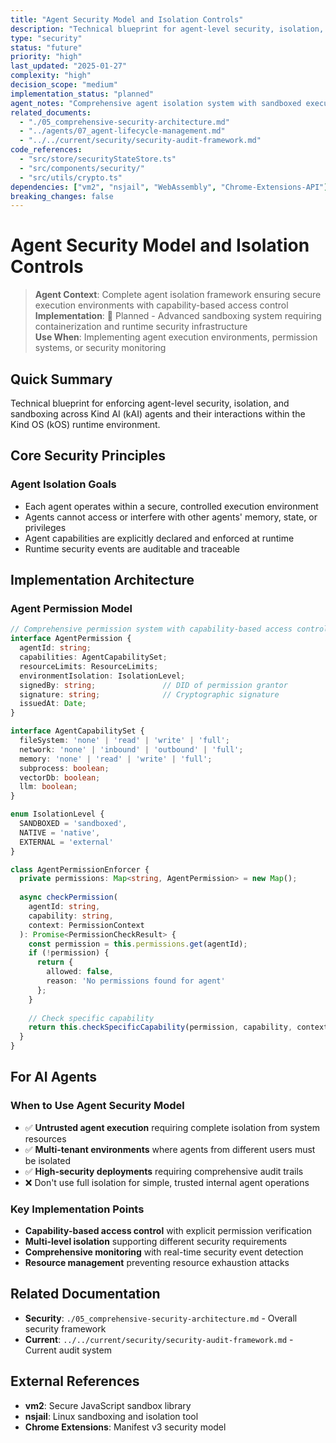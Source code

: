 ```yaml
---
title: "Agent Security Model and Isolation Controls"
description: "Technical blueprint for agent-level security, isolation, and sandboxing across kAI agents and kOS runtime environment"
type: "security"
status: "future"
priority: "high"
last_updated: "2025-01-27"
complexity: "high"
decision_scope: "medium"
implementation_status: "planned"
agent_notes: "Comprehensive agent isolation system with sandboxed execution, permission models, and security monitoring"
related_documents:
  - "./05_comprehensive-security-architecture.md"
  - "../agents/07_agent-lifecycle-management.md"
  - "../../current/security/security-audit-framework.md"
code_references:
  - "src/store/securityStateStore.ts"
  - "src/components/security/"
  - "src/utils/crypto.ts"
dependencies: ["vm2", "nsjail", "WebAssembly", "Chrome-Extensions-API"]
breaking_changes: false
---
```


# Agent Security Model and Isolation Controls

> **Agent Context**: Complete agent isolation framework ensuring secure execution environments with capability-based access control  
> **Implementation**: 🔬 Planned - Advanced sandboxing system requiring containerization and runtime security infrastructure  
> **Use When**: Implementing agent execution environments, permission systems, or security monitoring

## Quick Summary
Technical blueprint for enforcing agent-level security, isolation, and sandboxing across Kind AI (kAI) agents and their interactions within the Kind OS (kOS) runtime environment.

## Core Security Principles

### **Agent Isolation Goals**
- Each agent operates within a secure, controlled execution environment
- Agents cannot access or interfere with other agents' memory, state, or privileges
- Agent capabilities are explicitly declared and enforced at runtime
- Runtime security events are auditable and traceable

## Implementation Architecture

### **Agent Permission Model**

```typescript
// Comprehensive permission system with capability-based access control
interface AgentPermission {
  agentId: string;
  capabilities: AgentCapabilitySet;
  resourceLimits: ResourceLimits;
  environmentIsolation: IsolationLevel;
  signedBy: string;               // DID of permission grantor
  signature: string;              // Cryptographic signature
  issuedAt: Date;
}

interface AgentCapabilitySet {
  fileSystem: 'none' | 'read' | 'write' | 'full';
  network: 'none' | 'inbound' | 'outbound' | 'full';
  memory: 'none' | 'read' | 'write' | 'full';
  subprocess: boolean;
  vectorDb: boolean;
  llm: boolean;
}

enum IsolationLevel {
  SANDBOXED = 'sandboxed',
  NATIVE = 'native',
  EXTERNAL = 'external'
}

class AgentPermissionEnforcer {
  private permissions: Map<string, AgentPermission> = new Map();
  
  async checkPermission(
    agentId: string,
    capability: string,
    context: PermissionContext
  ): Promise<PermissionCheckResult> {
    const permission = this.permissions.get(agentId);
    if (!permission) {
      return {
        allowed: false,
        reason: 'No permissions found for agent'
      };
    }
    
    // Check specific capability
    return this.checkSpecificCapability(permission, capability, context);
  }
}
```

## For AI Agents

### When to Use Agent Security Model
- ✅ **Untrusted agent execution** requiring complete isolation from system resources
- ✅ **Multi-tenant environments** where agents from different users must be isolated
- ✅ **High-security deployments** requiring comprehensive audit trails
- ❌ Don't use full isolation for simple, trusted internal agent operations

### Key Implementation Points
- **Capability-based access control** with explicit permission verification
- **Multi-level isolation** supporting different security requirements
- **Comprehensive monitoring** with real-time security event detection
- **Resource management** preventing resource exhaustion attacks

## Related Documentation
- **Security**: `./05_comprehensive-security-architecture.md` - Overall security framework
- **Current**: `../../current/security/security-audit-framework.md` - Current audit system

## External References
- **vm2**: Secure JavaScript sandbox library
- **nsjail**: Linux sandboxing and isolation tool
- **Chrome Extensions**: Manifest v3 security model 